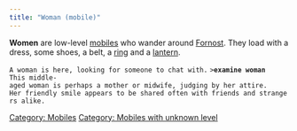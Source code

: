 ```yaml
---
title: "Woman (mobile)"
---
```


**Women** are low-level [mobiles](mobile "wikilink") who wander around
[Fornost](Fornost "wikilink"). They load with a dress, some shoes, a
belt, a [ring](ring "wikilink") and a [lantern](lantern "wikilink").

`A woman is here, looking for someone to chat with.`
`>`**`examine woman`**
`This middle-aged woman is perhaps a mother or midwife, judging by her attire.`
`Her friendly smile appears to be shared often with friends and strangers alike.`

[Category: Mobiles](Category:_Mobiles "wikilink") [Category: Mobiles
with unknown level](Category:_Mobiles_with_unknown_level "wikilink")